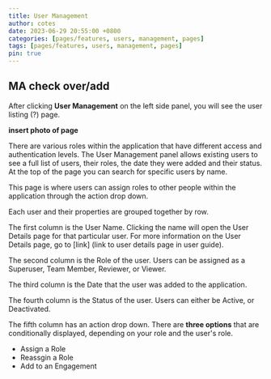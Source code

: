 ```yaml
---
title: User Management
author: cotes
date: 2023-06-29 20:55:00 +0800
categories: [pages/features, users, management, pages]
tags: [pages/features, users, management, pages]
pin: true
---
```


## MA check over/add

After clicking **User Management** on the left side panel, you will see the user listing (?) page.  

**insert photo of page**  

There are various roles within the application that have different access and authentication levels. The User Management panel allows existing users to see a full list of users, their roles, the date they were added and their status. At the top of the page you can search for specific users by name. 

This page is where users can assign roles to other people within the application through the action drop down. 

Each user and their properties are grouped together by row. 

The first column is the User Name. Clicking the name will open the User Details page for that particular user. For more information on the User Details page, go to [link] (link to user details page in user guide).

The second column is the Role of the user. Users can be assigned as a Superuser, Team Member, Reviewer, or Viewer.

The third column is the Date that the user was added to the application.

The fourth column is the Status of the user. Users can either be Active, or Deactivated.

The fifth column has an action drop down. There are **three options** that are conditionally displayed, depending on your role and the user's role.

- Assign a Role
- Reassgin a Role
- Add to an Engagement
